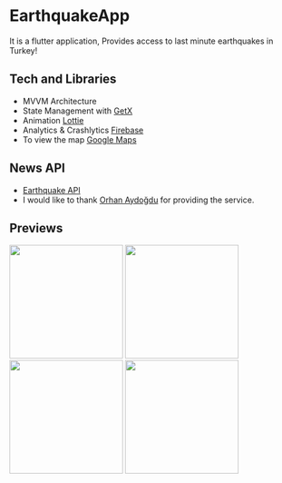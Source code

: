 # EarthquakeApp

It is a flutter application, Provides access to last minute earthquakes in Turkey!

## Tech and Libraries

- MVVM Architecture
- State Management with [GetX](https://pub.dev/packages/get)
- Animation [Lottie](https://pub.dev/packages/lottie)
- Analytics & Crashlytics [Firebase](https://firebase.flutter.dev/)
- To view the map [Google Maps](https://pub.dev/packages/google_maps_flutter)

## News API
- [Earthquake API](https://api.orhanaydogdu.com.tr/deprem/live.php?limit=100) 
- I would like to thank [Orhan Aydoğdu](https://github.com/orhanayd) for providing the service.


## Previews


<p float="left">
  <img src="https://user-images.githubusercontent.com/43873156/205680886-754efc0b-3487-4083-bca7-2cc652ae5dab.png" width="200" />
  <img src="https://user-images.githubusercontent.com/43873156/205680982-d07a1469-82a9-4552-9d08-32d83a7ae699.png" width="200" /> 
  <img src="https://user-images.githubusercontent.com/43873156/205681045-ed4fc325-1a98-428c-bb2e-5249135dab9b.png" width="200" />
<img src="https://user-images.githubusercontent.com/43873156/205681143-789bed9f-694f-4535-9e2f-fca5c8093a17.png" width="200" />
</p>



